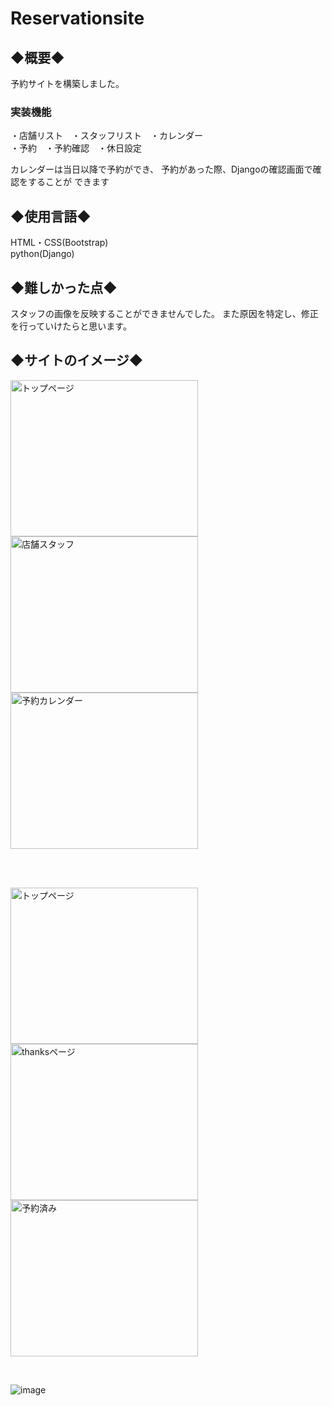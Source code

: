 # Reservationsite

<h2>◆概要◆</h2>
予約サイトを構築しました。

<h3>実装機能</h3>
・店舗リスト　・スタッフリスト　・カレンダー<br>
・予約　・予約確認　・休日設定<br>

カレンダーは当日以降で予約ができ、
予約があった際、Djangoの確認画面で確認をすることが
できます

<h2>◆使用言語◆</h2>
HTML・CSS(Bootstrap)<br>
python(Django)

<h2>◆難しかった点◆</h2>
スタッフの画像を反映することができませんでした。
また原因を特定し、修正を行っていけたらと思います。


<h2>◆サイトのイメージ◆</h2>

<p>
<img src="https://user-images.githubusercontent.com/98627989/167992008-ce989bae-71d1-4205-9afe-58484ec93670.png" alt="トップページ"width="300" height="250">
<img src="https://user-images.githubusercontent.com/98627989/167992126-9d1f08c3-35f7-47d2-a007-89c898431017.png" alt="店舗スタッフ"width="300" height="250">
 <img src="https://user-images.githubusercontent.com/98627989/167992262-d522e6f4-2eee-4d03-a765-2c4c311d7f1f.png" alt="予約カレンダー"width="300" height="250">
</p><br>
<br>
<p>
<img src="https://user-images.githubusercontent.com/98627989/167992448-b00fc9e9-0d92-4e0d-b7cd-0bc44384ac59.png" alt="トップページ"width="300" height="250">
<img src="https://user-images.githubusercontent.com/98627989/167992510-22c14eb9-9e17-4d89-bcab-4e4f7528acc8.png" alt="thanksページ"width="300" height="250">
<img src="https://user-images.githubusercontent.com/98627989/167992577-dd3bd22e-950d-4406-9e76-2c7775756554.png" alt="予約済み"width="300" height="250">
</p><br>

![image]()








